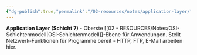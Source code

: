 ```yaml
---
{"dg-publish":true,"permalink":"/02-resources/notes/application-layer/","tags":["informatik/netzwerk/osi/layer7","informatik/netzwerk/osi"],"noteIcon":"","updated":"2025-09-10T16:57:13.000+02:00"}
---
```



**Application Layer (Schicht 7)** - Oberste [[02 - RESOURCES/Notes/OSI-Schichtenmodell\|OSI-Schichtenmodell]]-Ebene für Anwendungen.
Stellt Netzwerk-Funktionen für Programme bereit - HTTP, FTP, E-Mail arbeiten hier.